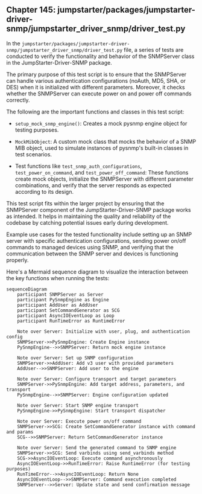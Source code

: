 ## Chapter 145: jumpstarter/packages/jumpstarter-driver-snmp/jumpstarter_driver_snmp/driver_test.py

 In the `jumpstarter/packages/jumpstarter-driver-snmp/jumpstarter_driver_snmp/driver_test.py` file, a series of tests are conducted to verify the functionality and behavior of the SNMPServer class in the JumpStarter-Driver-SNMP package.

   The primary purpose of this test script is to ensure that the SNMPServer can handle various authentication configurations (noAuth, MD5, SHA, or DES) when it is initialized with different parameters. Moreover, it checks whether the SNMPServer can execute power on and power off commands correctly.

   The following are the important functions and classes in this test script:

   - `setup_mock_snmp_engine()`: Creates a mock pysnmp engine object for testing purposes.

   - `MockMibObject`: A custom mock class that mocks the behavior of a SNMP MIB object, used to simulate instances of pysnmp's built-in classes in test scenarios.

   - Test functions like `test_snmp_auth_configurations`, `test_power_on_command`, and `test_power_off_command`: These functions create mock objects, initialize the SNMPServer with different parameter combinations, and verify that the server responds as expected according to its design.

   This test script fits within the larger project by ensuring that the SNMPServer component of the JumpStarter-Driver-SNMP package works as intended. It helps in maintaining the quality and reliability of the codebase by catching potential issues early during development.

   Example use cases for the tested functionality include setting up an SNMP server with specific authentication configurations, sending power on/off commands to managed devices using SNMP, and verifying that the communication between the SNMP server and devices is functioning properly.

 Here's a Mermaid sequence diagram to visualize the interaction between the key functions when running the tests:

```mermaid
sequenceDiagram
    participant SNMPServer as Server
    participant PySnmpEngine as Engine
    participant AddUser as AddUser
    participant SetCommandGenerator as SCG
    participant AsyncIOEventLoop as Loop
    participant RunTimeError as RuntimeError

    Note over Server: Initialize with user, plug, and authentication config
    SNMPServer->>PySnmpEngine: Create Engine instance
    PySnmpEngine-->>SNMPServer: Return mock engine instance

    Note over Server: Set up SNMP configuration
    SNMPServer->>AddUser: Add v3 user with provided parameters
    AddUser-->>SNMPServer: Add user to the engine

    Note over Server: Configure transport and target parameters
    SNMPServer->>PySnmpEngine: Add target address, parameters, and transport
    PySnmpEngine-->>SNMPServer: Engine configuration updated

    Note over Server: Start SNMP engine transport
    PySnmpEngine->>PySnmpEngine: Start transport dispatcher

    Note over Server: Execute power on/off command
    SNMPServer->>SCG: Create SetCommandGenerator instance with command and params
    SCG-->>SNMPServer: Return SetCommandGenerator instance

    Note over Server: Send the generated command to SNMP engine
    SNMPServer->>SCG: Send varbinds using send_varbinds method
    SCG->>AsyncIOEventLoop: Execute command asynchronously
    AsyncIOEventLoop->>RunTimeError: Raise RuntimeError (for testing purposes)
    RunTimeError-->>AsyncIOEventLoop: Return None
    AsyncIOEventLoop-->>SNMPServer: Command execution completed
    SNMPServer-->>Server: Update state and send confirmation message
```